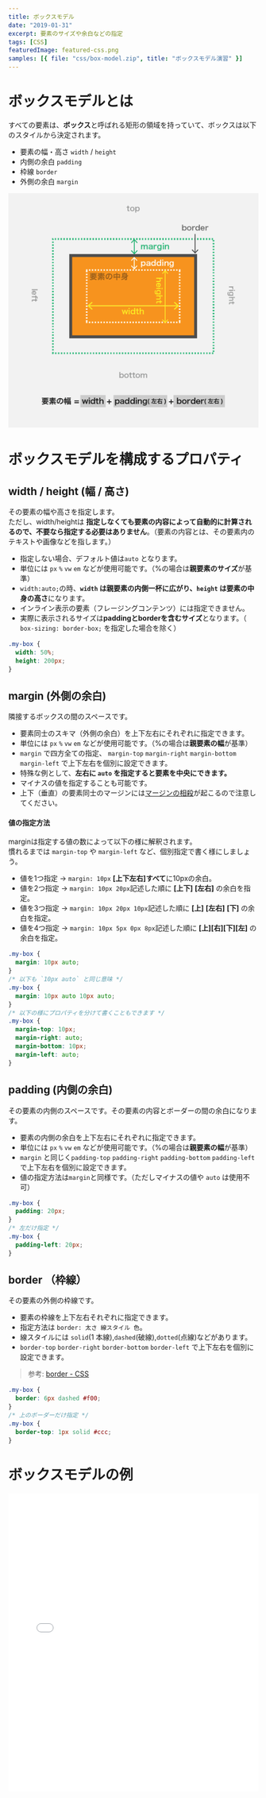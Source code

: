 ```yaml
---
title: ボックスモデル
date: "2019-01-31"
excerpt: 要素のサイズや余白などの指定
tags: [CSS]
featuredImage: featured-css.png
samples: [{ file: "css/box-model.zip", title: "ボックスモデル演習" }]
---
```


# ボックスモデルとは

すべての要素は、**ボックス**と呼ばれる矩形の領域を持っていて、ボックスは以下のスタイルから決定されます。

- 要素の幅・高さ `width` / `height`
- 内側の余白 `padding`
- 枠線 `border`
- 外側の余白 `margin`

![ボックス](./box-model.png)

# ボックスモデルを構成するプロパティ

## width / height (幅 / 高さ)

その要素の幅や高さを指定します。  
ただし、width/heightは **指定しなくても要素の内容によって自動的に計算されるので、不要なら指定する必要はありません**。（要素の内容とは、その要素内のテキストや画像などを指します。）

- 指定しない場合、デフォルト値は`auto` となります。
- 単位には `px` `%` `vw` `em` などが使用可能です。（%の場合は**親要素のサイズ**が基準）
- `width:auto;`の時、**`width` は親要素の内側一杯に広がり、`height` は要素の中身の高さ**になります。
- インライン表示の要素（フレージングコンテンツ）には指定できません。
- 実際に表示されるサイズは**paddingとborderを含むサイズ**となります。（ `box-sizing: border-box;` を指定した場合を除く）

```css
.my-box {
  width: 50%;
  height: 200px;
}
```

## margin (外側の余白)

隣接するボックスの間のスペースです。

- 要素同士のスキマ（外側の余白）を上下左右にそれぞれに指定できます。
- 単位には `px` `%` `vw` `em` などが使用可能です。（%の場合は**親要素の幅**が基準）
- `margin` で四方全ての指定、 `margin-top` `margin-right` `margin-bottom` `margin-left` で上下左右を個別に設定できます。
- 特殊な例として、**左右に `auto` を指定すると要素を中央にできます。**
- マイナスの値を指定することも可能です。
- 上下（垂直）の要素同士のマージンには[マージンの相殺](https://coliss.com/articles/build-websites/operation/css/about-collapsing-margins.html)が起こるので注意してください。

#### 値の指定方法

marginは指定する値の数によって以下の様に解釈されます。  
慣れるまでは `margin-top` や `margin-left` など、個別指定で書く様にしましょう。

- 値を1つ指定 → `margin: 10px` **[上下左右]すべて**に10pxの余白。
- 値を2つ指定 → `margin: 10px 20px`記述した順に **[上下]** **[左右]** の余白を指定。
- 値を3つ指定 → `margin: 10px 20px 10px`記述した順に **[上]** **[左右]** **[下]** の余白を指定。
- 値を4つ指定 → `margin: 10px 5px 0px 8px`記述した順に **[上][右][下][左]** の余白を指定。

```css
.my-box {
  margin: 10px auto;
}
/* 以下も `10px auto` と同じ意味 */
.my-box {
  margin: 10px auto 10px auto;
}
/* 以下の様にプロパティを分けて書くこともできます */
.my-box {
  margin-top: 10px;
  margin-right: auto;
  margin-bottom: 10px;
  margin-left: auto;
}
```

## padding (内側の余白)

その要素の内側のスペースです。その要素の内容とボーダーの間の余白になります。

- 要素の内側の余白を上下左右にそれぞれに指定できます。
- 単位には `px` `%` `vw` `em` などが使用可能です。（%の場合は**親要素の幅**が基準）
- `margin` と同じく`padding-top` `padding-right` `padding-bottom` `padding-left` で上下左右を個別に設定できます。
- 値の指定方法は`margin`と同様です。（ただしマイナスの値や `auto` は使用不可）

```css
.my-box {
  padding: 20px;
}
/* 左だけ指定 */
.my-box {
  padding-left: 20px;
}
```

## border （枠線）

その要素の外側の枠線です。

- 要素の枠線を上下左右それぞれに指定できます。
- 指定方法は `border: 太さ 線スタイル 色`。
- 線スタイルには `solid`(1 本線),`dashed`(破線),`dotted`(点線)などがあります。
- `border-top` `border-right` `border-bottom` `border-left` で上下左右を個別に設定できます。

> 参考: [border - CSS](https://developer.mozilla.org/ja/docs/Web/CSS/border)

```css
.my-box {
  border: 6px dashed #f00;
}
/* 上のボーダーだけ指定 */
.my-box {
  border-top: 1px solid #ccc;
}
```

# ボックスモデルの例

<iframe height="600" style="width: 100%;" scrolling="no" title="Box Model" src="//codepen.io/RsakaiForEducation/embed/MRpbqP/?height=265&theme-id=0&default-tab=result" frameborder="no" allowtransparency="true" allowfullscreen="true">
  See the Pen <a href='https://codepen.io/RsakaiForEducation/pen/MRpbqP/'>Box Model</a> by R Sakai
  (<a href='https://codepen.io/RsakaiForEducation'>@RsakaiForEducation</a>) on <a href='https://codepen.io'>CodePen</a>.
</iframe>
